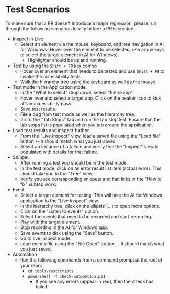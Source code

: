 # Test Scenarios
To make sure that a PR doesn't introduce a major regression, please run through the following scenarios locally before a PR is created.

- Inspect in Live
  - Select an element via the mouse, keyboard, and tree navigation in AI for Windows (Hover over the element to be selected, use arrow keys to select the target element in AI for Windows).
    - Highlighter should be up and running.
- Test by using the `Shift + F8` key combo
  - Hover over an element that needs to be tested and use `Shift + F8` to invoke the accessibility tests.
  - Walk the hierarchy tree using the keyboard as well as the mouse.
- Test mode in the Application mode.
  - In the "What to select" drop down, select "Entire app".
  - Hover over and select a target app. Click on the beaker icon to kick off an accessibility pass.
  - Save test results.
  - File a bug from test mode as well as the hierarchy tree.
  - Go to the "Tab Stops" tab and run the tab stop test. Ensure that the tab stops list is populated when you tab around the application.
- Load test results and inspect further.
  - From the "Live Inspect" view, load a saved file using the "Load file" button -- it should match what you just saved.
  - Select an instance of a failure and verify that the "Inspect" view is populated with details for that failure.
- Snippet
  - After running a test you should be in the test mode. 
  - In the test mode, click on an error result list item (actual error). This should take you to the "Tree" view.
  - Verify you see corresponding snippets and that links in the "How to fix" subtab work.
- Event
  - Select a target element for testing. This will take the AI for Windows application to the "Live Inspect" view. 
  - In the hierarchy tree, click on the ellipsis (...) to open more options. 
  - Click on the "Listen to events" option.
  - Select the events that need to be recorded and start recording.
  - Play with the target element.
  - Stop recording in the AI for Windows app.
  - Save events to disk using the "Save" button.
  - Go to live inspect mode.
  - Load events file using the "File Open" button -- it should match what you just saved.
- Automation
  - Run the following commands from a command prompt at the root of your repo:
    - `cd tools\testscripts`
    - `powershell -f check-automation.ps1`
      - If you see any errors (appear in red), then the check has failed.